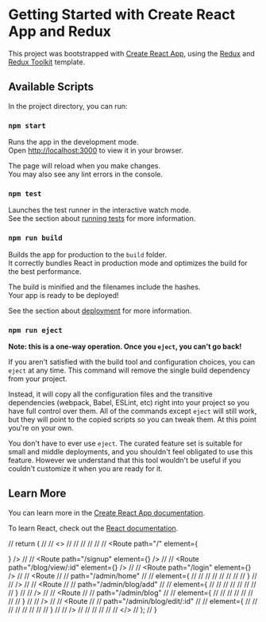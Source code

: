 # Getting Started with Create React App and Redux

This project was bootstrapped with [Create React App](https://github.com/facebook/create-react-app), using the [Redux](https://redux.js.org/) and [Redux Toolkit](https://redux-toolkit.js.org/) template.

## Available Scripts

In the project directory, you can run:

### `npm start`

Runs the app in the development mode.\
Open [http://localhost:3000](http://localhost:3000) to view it in your browser.

The page will reload when you make changes.\
You may also see any lint errors in the console.

### `npm test`

Launches the test runner in the interactive watch mode.\
See the section about [running tests](https://facebook.github.io/create-react-app/docs/running-tests) for more information.

### `npm run build`

Builds the app for production to the `build` folder.\
It correctly bundles React in production mode and optimizes the build for the best performance.

The build is minified and the filenames include the hashes.\
Your app is ready to be deployed!

See the section about [deployment](https://facebook.github.io/create-react-app/docs/deployment) for more information.

### `npm run eject`

**Note: this is a one-way operation. Once you `eject`, you can't go back!**

If you aren't satisfied with the build tool and configuration choices, you can `eject` at any time. This command will remove the single build dependency from your project.

Instead, it will copy all the configuration files and the transitive dependencies (webpack, Babel, ESLint, etc) right into your project so you have full control over them. All of the commands except `eject` will still work, but they will point to the copied scripts so you can tweak them. At this point you're on your own.

You don't have to ever use `eject`. The curated feature set is suitable for small and middle deployments, and you shouldn't feel obligated to use this feature. However we understand that this tool wouldn't be useful if you couldn't customize it when you are ready for it.

## Learn More

You can learn more in the [Create React App documentation](https://facebook.github.io/create-react-app/docs/getting-started).

To learn React, check out the [React documentation](https://reactjs.org/).


















//   return (
//     // <>
//     //   <Navbar />
//     //   <Routes>
//     //     <Route path="/" element={<Main />} />
//     //     <Route path="/signup" element={<SignuPages />} />
//     //     <Route path="/blog/view/:id" element={<ViewBlog />} />
//     //     <Route path="/login" element={<LoginPages />} />
//     //     <Route
//     //       path="/admin/home"
//     //       element={
//     //         <ProtectedRoute>
//     //           <AdminHome />
//     //         </ProtectedRoute>
//     //       }
//     //     />
//     //     <Route
//     //       path="/admin/blog/add"
//     //       element={
//     //         <ProtectedRoute>
//     //           <AdminAddBlog />
//     //         </ProtectedRoute>
//     //       }
//     //     />
//     //     <Route
//     //       path="/admin/blog"
//     //       element={
//     //         <ProtectedRoute>
//     //           <AdminBlog />
//     //         </ProtectedRoute>
//     //       }
//     //     />
//     //     <Route
//     //       path="/admin/blog/edit/:id"
//     //       element={
//     //         <ProtectedRoute>
//     //           <EditBlogPages />
//     //         </ProtectedRoute>
//     //       }
//     //     />
//     //   </Routes>
//     //   <Toaster />
//     // </>
//   );
// }
